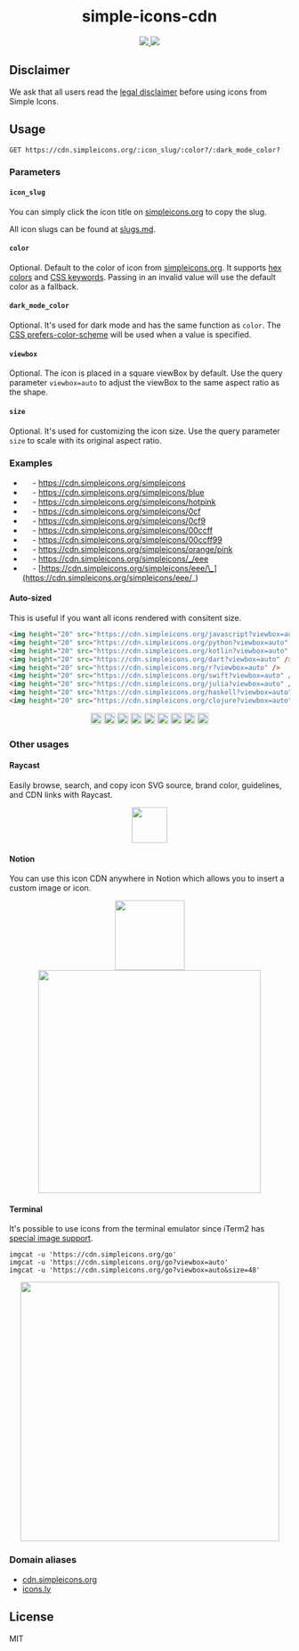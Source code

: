 <h1 align="center">simple-icons-cdn</h1>

<p align="center">
	<a href="https://github.com/LitoMore/simple-icons-cdn/actions">
		<img src="https://img.shields.io/github/actions/workflow/status/LitoMore/simple-icons-cdn/deno.yml?branch=main&logo=deno&logoColor=000&label=Deno&labelColor=fff"/>
	</a>
	<a href="https://fly.io">
		<img src="https://img.shields.io/badge/Powered_by_Fly.io-24175B?logo=flydotio&logoColor=fff" />
	</a>
</p>

## Disclaimer

We ask that all users read the [legal disclaimer](https://github.com/simple-icons/simple-icons/blob/develop/DISCLAIMER.md) before using icons from Simple Icons.

## Usage

```
GET https://cdn.simpleicons.org/:icon_slug/:color?/:dark_mode_color?
```

### Parameters

#### `icon_slug`

You can simply click the icon title on [simpleicons.org](https://simpleicons.org) to copy the slug.

All icon slugs can be found at [slugs.md](https://github.com/simple-icons/simple-icons/blob/master/slugs.md).

#### `color`

Optional. Default to the color of icon from [simpleicons.org](https://simpleicons.org). It supports [hex colors](https://developer.mozilla.org/en-US/docs/Web/CSS/hex-color) and [CSS keywords](https://www.w3.org/wiki/CSS/Properties/color/keywords). Passing in an invalid value will use the default color as a fallback.

#### `dark_mode_color`

Optional. It's used for dark mode and has the same function as `color`. The [CSS prefers-color-scheme](https://developer.mozilla.org/en-US/docs/Web/CSS/@media/prefers-color-scheme) will be used when a value is specified.

#### `viewbox`

Optional. The icon is placed in a square viewBox by default. Use the query parameter `viewbox=auto` to adjust the viewBox to the same aspect ratio as the shape.

#### `size`

Optional. It's used for customizing the icon size. Use the query parameter `size` to scale with its original aspect ratio.

### Examples

- <img height="14" src="https://cdn.simpleicons.org/simpleicons/111/eee"/> - https://cdn.simpleicons.org/simpleicons
- <img height="14" src="https://cdn.simpleicons.org/simpleicons/blue"/> - https://cdn.simpleicons.org/simpleicons/blue
- <img height="14" src="https://cdn.simpleicons.org/simpleicons/hotpink"/> - https://cdn.simpleicons.org/simpleicons/hotpink
- <img height="14" src="https://cdn.simpleicons.org/simpleicons/0cf"/> - https://cdn.simpleicons.org/simpleicons/0cf
- <img height="14" src="https://cdn.simpleicons.org/simpleicons/0cf9"/> - https://cdn.simpleicons.org/simpleicons/0cf9
- <img height="14" src="https://cdn.simpleicons.org/simpleicons/00ccff"/> - https://cdn.simpleicons.org/simpleicons/00ccff
- <img height="14" src="https://cdn.simpleicons.org/simpleicons/00ccff99"/> - https://cdn.simpleicons.org/simpleicons/00ccff99
- <img height="14" src="https://cdn.simpleicons.org/simpleicons/orange/pink"/> - https://cdn.simpleicons.org/simpleicons/orange/pink
- <img height="14" src="https://cdn.simpleicons.org/simpleicons/_/eee"/> - https://cdn.simpleicons.org/simpleicons/_/eee
- <img height="14" src="https://cdn.simpleicons.org/simpleicons/eee/_"/> - [https://cdn.simpleicons.org/simpleicons/eee/\_](https://cdn.simpleicons.org/simpleicons/eee/_)

#### Auto-sized

This is useful if you want all icons rendered with consitent size.

```html
<img height="20" src="https://cdn.simpleicons.org/javascript?viewbox=auto" />
<img height="20" src="https://cdn.simpleicons.org/python?viewbox=auto" />
<img height="20" src="https://cdn.simpleicons.org/kotlin?viewbox=auto" />
<img height="20" src="https://cdn.simpleicons.org/dart?viewbox=auto" />
<img height="20" src="https://cdn.simpleicons.org/r?viewbox=auto" />
<img height="20" src="https://cdn.simpleicons.org/swift?viewbox=auto" />
<img height="20" src="https://cdn.simpleicons.org/julia?viewbox=auto" />
<img height="20" src="https://cdn.simpleicons.org/haskell?viewbox=auto" />
<img height="20" src="https://cdn.simpleicons.org/clojure?viewbox=auto" />
```

<p align="center">
	<img height="20" src="https://cdn.simpleicons.org/javascript?viewbox=auto" />
	<img height="20" src="https://cdn.simpleicons.org/python?viewbox=auto" />
	<img height="20" src="https://cdn.simpleicons.org/kotlin?viewbox=auto" />
	<img height="20" src="https://cdn.simpleicons.org/dart?viewbox=auto" />
	<img height="20" src="https://cdn.simpleicons.org/r?viewbox=auto" />
	<img height="20" src="https://cdn.simpleicons.org/swift?viewbox=auto" />
	<img height="20" src="https://cdn.simpleicons.org/julia?viewbox=auto" />
	<img height="20" src="https://cdn.simpleicons.org/haskell?viewbox=auto" />
	<img height="20" src="https://cdn.simpleicons.org/clojure?viewbox=auto" />
</p>

### Other usages

#### Raycast

Easily browse, search, and copy icon SVG source, brand color, guidelines, and CDN links with Raycast.

<p align="center">
	<a title="Install simple-icons Raycast Extension" href="https://www.raycast.com/litomore/simple-icons">
			<img src="https://www.raycast.com/litomore/simple-icons/install_button@2x.png?v=1.1" height="64" alt="" style="height: 64px;">
	</a>
</p>

#### Notion

You can use this icon CDN anywhere in Notion which allows you to insert a custom image or icon.

<p align="center">
	<picture>
		<source media="(prefers-color-scheme: dark)" srcset="https://cdn.simpleicons.org/simpleicons/fff">
  	<source media="(prefers-color-scheme: light)" srcset="https://cdn.simpleicons.org/simpleicons">
		<img width="125" src="https://cdn.simpleicons.org/simpleicons" />
	</picture>
	<br />
	<picture>
		<source media="(prefers-color-scheme: dark)" srcset="https://raw.githubusercontent.com/LitoMore/simple-icons-cdn/main/media/notion-screenshot-dark.webp">
  	<source media="(prefers-color-scheme: light)" srcset="https://raw.githubusercontent.com/LitoMore/simple-icons-cdn/main/media/notion-screenshot-light.webp">
		<img width="400" src="https://raw.githubusercontent.com/LitoMore/simple-icons-cdn/main/media/notion-screenshot-light.webp" />
	</picture>
</p>

#### Terminal

It's possible to use icons from the terminal emulator since iTerm2 has [special image support](https://www.iterm2.com/documentation-images.html).

```shell
imgcat -u 'https://cdn.simpleicons.org/go'
imgcat -u 'https://cdn.simpleicons.org/go?viewbox=auto'
imgcat -u 'https://cdn.simpleicons.org/go?viewbox=auto&size=48'
```

<p align="center">
	<img width="465" src="https://raw.githubusercontent.com/LitoMore/simple-icons-cdn/main/media/imgcat-screenshot.webp" />
</p>

### Domain aliases

- [cdn.simpleicons.org](https://cdn.simpleicons.org/simpleicons)
- [icons.ly](https://icons.ly/simpleicons)

## License

MIT
